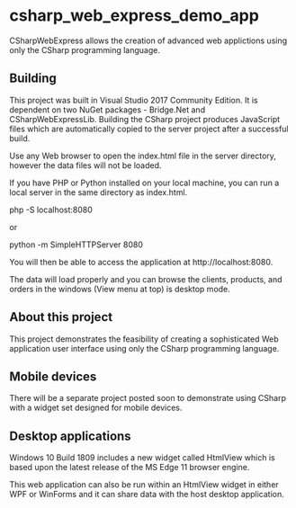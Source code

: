 # csharp_web_express_demo_app
CSharpWebExpress allows the creation of advanced web applictions using only the CSharp programming language.


## Building
This project was built in Visual Studio 2017 Community Edition. It is dependent on two NuGet packages - Bridge.Net and CSharpWebExpressLib. Building the CSharp project produces JavaScript files which are automatically copied to the server project after a successful build.

Use any Web browser to open the index.html file in the server directory, however the data files will not be loaded.

If you have PHP or Python installed on your local machine, you can run a local server in the same directory as index.html.

php -S localhost:8080

or

python -m SimpleHTTPServer 8080

You will then be able to access the application at http://localhost:8080.

The data will load properly and you can browse the clients, products, and orders in the windows (View menu at top) is desktop mode.


## About this project

This project demonstrates the feasibility of creating a sophisticated Web application user interface using only the CSharp programming language.

## Mobile devices

There will be a separate project posted soon to demonstrate using CSharp with a widget set designed for mobile devices.


## Desktop applications

Windows 10 Build 1809 includes a new widget called HtmlView which is based upon the latest release of the MS Edge 11 browser engine.

This web application can also be run within an HtmlView widget in either WPF or WinForms and it can share data with the host desktop application.


